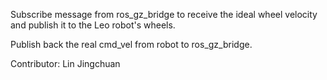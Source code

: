Subscribe message from ros_gz_bridge to receive the ideal wheel velocity and publish it to the Leo robot's wheels.

Publish back the real cmd_vel from robot to ros_gz_bridge.

Contributor: Lin Jingchuan
